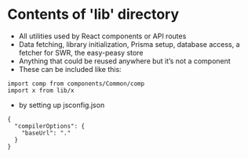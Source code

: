 # Contents of 'lib' directory
* All utilities used by React components or API routes
* Data fetching, library initialization, Prisma setup, database access, a fetcher for SWR, the easy-peasy store
* Anything that could be reused anywhere but it’s not a component
* These can be included like this:

```
import comp from components/Common/comp
import x from lib/x
```

* by setting up jsconfig.json

```
{
  "compilerOptions": {
    "baseUrl": "."
  }
}
```